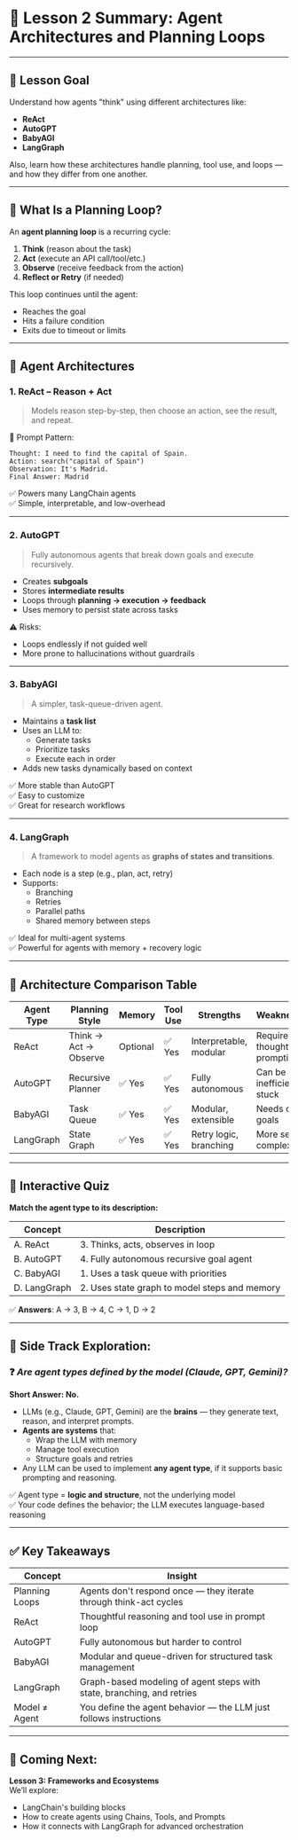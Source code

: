
# 🧠 Lesson 2 Summary: Agent Architectures and Planning Loops

---

## 🎯 Lesson Goal

Understand how agents "think" using different architectures like:
- **ReAct**
- **AutoGPT**
- **BabyAGI**
- **LangGraph**

Also, learn how these architectures handle planning, tool use, and loops — and how they differ from one another.

---

## 🔁 What Is a Planning Loop?

An **agent planning loop** is a recurring cycle:

1. **Think** (reason about the task)
2. **Act** (execute an API call/tool/etc.)
3. **Observe** (receive feedback from the action)
4. **Reflect or Retry** (if needed)

This loop continues until the agent:
- Reaches the goal
- Hits a failure condition
- Exits due to timeout or limits

---

## 🧠 Agent Architectures

### 1. **ReAct** – Reason + Act

> Models reason step-by-step, then choose an action, see the result, and repeat.

🧩 Prompt Pattern:
```
Thought: I need to find the capital of Spain.
Action: search("capital of Spain")
Observation: It's Madrid.
Final Answer: Madrid
```

✅ Powers many LangChain agents  
✅ Simple, interpretable, and low-overhead

---

### 2. **AutoGPT**

> Fully autonomous agents that break down goals and execute recursively.

- Creates **subgoals**
- Stores **intermediate results**
- Loops through **planning → execution → feedback**
- Uses memory to persist state across tasks

⚠️ Risks:
- Loops endlessly if not guided well
- More prone to hallucinations without guardrails

---

### 3. **BabyAGI**

> A simpler, task-queue-driven agent.

- Maintains a **task list**
- Uses an LLM to:
  - Generate tasks
  - Prioritize tasks
  - Execute each in order
- Adds new tasks dynamically based on context

✅ More stable than AutoGPT  
✅ Easy to customize  
✅ Great for research workflows

---

### 4. **LangGraph**

> A framework to model agents as **graphs of states and transitions**.

- Each node is a step (e.g., plan, act, retry)
- Supports:
  - Branching
  - Retries
  - Parallel paths
  - Shared memory between steps

✅ Ideal for multi-agent systems  
✅ Powerful for agents with memory + recovery logic

---

## 🧠 Architecture Comparison Table

| Agent Type | Planning Style | Memory | Tool Use | Strengths | Weaknesses |
|------------|----------------|--------|----------|-----------|------------|
| ReAct      | Think → Act → Observe | Optional | ✅ Yes | Interpretable, modular | Requires thoughtful prompting |
| AutoGPT    | Recursive Planner | ✅ Yes | ✅ Yes | Fully autonomous | Can be inefficient or stuck |
| BabyAGI    | Task Queue | ✅ Yes | ✅ Yes | Modular, extensible | Needs clear goals |
| LangGraph  | State Graph | ✅ Yes | ✅ Yes | Retry logic, branching | More setup complexity |

---

## 🧪 Interactive Quiz

**Match the agent type to its description:**

| Concept        | Description |
|----------------|-------------|
| A. ReAct       | 3. Thinks, acts, observes in loop |
| B. AutoGPT     | 4. Fully autonomous recursive goal agent |
| C. BabyAGI     | 1. Uses a task queue with priorities |
| D. LangGraph   | 2. Uses state graph to model steps and memory |

✅ **Answers**: A → 3, B → 4, C → 1, D → 2

---

## 💬 Side Track Exploration:
### ❓ *Are agent types defined by the model (Claude, GPT, Gemini)?*

**Short Answer: No.**

- LLMs (e.g., Claude, GPT, Gemini) are the **brains** — they generate text, reason, and interpret prompts.
- **Agents are systems** that:
  - Wrap the LLM with memory
  - Manage tool execution
  - Structure goals and retries
- Any LLM can be used to implement **any agent type**, if it supports basic prompting and reasoning.

✅ Agent type = **logic and structure**, not the underlying model  
✅ Your code defines the behavior; the LLM executes language-based reasoning

---

## ✅ Key Takeaways

| Concept        | Insight |
|----------------|---------|
| Planning Loops | Agents don't respond once — they iterate through think-act cycles |
| ReAct          | Thoughtful reasoning and tool use in prompt loop |
| AutoGPT        | Fully autonomous but harder to control |
| BabyAGI        | Modular and queue-driven for structured task management |
| LangGraph      | Graph-based modeling of agent steps with state, branching, and retries |
| Model ≠ Agent  | You define the agent behavior — the LLM just follows instructions |

---

## 🚀 Coming Next:

**Lesson 3: Frameworks and Ecosystems**  
We’ll explore:
- LangChain's building blocks
- How to create agents using Chains, Tools, and Prompts
- How it connects with LangGraph for advanced orchestration

